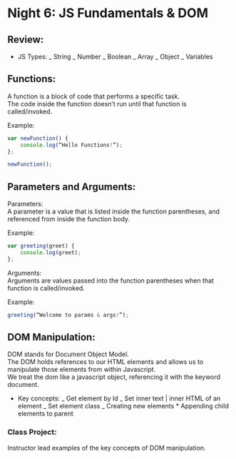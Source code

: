 # Night 6: JS Fundamentals & DOM

## Review:

- JS Types:
  _ String
  _ Number
  _ Boolean
  _ Array
  _ Object
  _ Variables

## Functions:

A function is a block of code that performs a specific task.  
The code inside the function doesn’t run until that function is called/invoked.

Example:

```javascript
var newFunction() {
	console.log(“Hello Functions!”);
};

newFunction();
```

## Parameters and Arguments:

Parameters:  
A parameter is a value that is listed inside the function parentheses, and referenced from inside the function body.

Example:

```javascript
var greeting(greet) {
	console.log(greet);
};
```

Arguments:  
Arguments are values passed into the function parentheses when that function is called/invoked.

Example:

```javascript
greeting(“Welcome to params & args!”);
```

## DOM Manipulation:

DOM stands for Document Object Model.  
 The DOM holds references to our HTML elements and allows us to manipulate those elements from within Javascript.  
 We treat the dom like a javascript object, referencing it with the keyword document.

- Key concepts:
  _ Get element by Id
  _ Set inner text | inner HTML of an element
  _ Set element class
  _ Creating new elements \* Appending child elements to parent

### Class Project:

Instructor lead examples of the key concepts of DOM manipulation.
